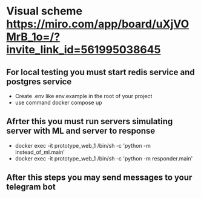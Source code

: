 # Visual scheme https://miro.com/app/board/uXjVOMrB_1o=/?invite_link_id=561995038645

## For local testing you must start redis service and postgres service
- Create .env like env.example in the root of your project
- use command docker compose up

## Afrter this you must run servers simulating server with ML and server to response
- docker exec -it prototype_web_1 /bin/sh -c 'python -m instead_of_ml.main'
- docker exec -it prototype_web_1 /bin/sh -c 'python -m responder.main'
## After this steps you may send messages to your telegram bot




